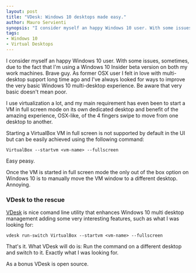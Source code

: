 ```yaml
---
layout: post
title: "VDesk: Windows 10 desktops made easy."
author: Mauro Servienti
synopsis: "I consider myself an happy Windows 10 user. With some issues, sometimes, due to the fact that I'm using a Windows 10 Insider beta version on both my work machines. Brave guy. As former OSX user I felt in love with multi-desktop support long time ago and I've always looked for ways to improve the very basic Windows 10 multi-desktop experience. Be aware that very basic doesn't mean poor."
tags:
- Windows 10
- Virtual Desktops
---
```


I consider myself an happy Windows 10 user. With some issues, sometimes, due to the fact that I'm using a Windows 10 Insider beta version on both my work machines. Brave guy. As former OSX user I felt in love with multi-desktop support long time ago and I've always looked for ways to improve the very basic Windows 10 multi-desktop experience. Be aware that very basic doesn't mean poor.

I use virtualization a lot, and my main requirement has even been to start a VM in full screen mode on its own dedicated desktop and benefit of the amazing experience, OSX-like, of the 4 fingers swipe to move from one desktop to another.

Starting a VirtualBox VM in full screen is not supported by default in the UI but can be easily achieved using the following command:

```
VirtualBox --startvm <vm-name> --fullscreen
```

Easy peasy.

Once the VM is started in full screen mode the only out of the box option on Windows 10 is to manually move the VM window to a different desktop. Annoying.

### VDesk to the rescue

[VDesk](https://github.com/eksime/VDesk) is nice comand line utility that enhances Windows 10 multi desktop management adding some very interesting features, such as what I was looking for:

```
vdesk run-switch VirtualBox --startvm <vm-name> --fullscreen
```

That's it. What VDesk will do is: Run the command on a different desktop and switch to it. Exactly what I was looking for.

As a bonus VDesk is open source.
